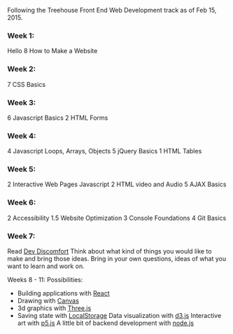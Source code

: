 Following the Treehouse Front End Web Development track as of Feb 15, 2015.

### Week 1:
Hello
8 How to Make a Website

### Week 2:
7 CSS Basics

### Week 3:
6 Javascript Basics
2 HTML Forms

### Week 4:
4 Javascript Loops, Arrays, Objects
5 jQuery Basics
1 HTML Tables

### Week 5:
2 Interactive Web Pages Javascript
2 HTML video and Audio
5 AJAX Basics

### Week 6:
2 Accessibility
1.5 Website Optimization
3 Console Foundations
4 Git Basics

### Week 7:
Read [Dev Discomfort](http://dirtystylus.com/2015/01/21/dev-discomfort/)
Think about what kind of things you would like to make and bring those ideas.
Bring in your own questions, ideas of what you want to learn and work on.

Weeks 8 - 11:
Possibilities:
- Building applications with [React](http://facebook.github.io/react/)
- Drawing with [Canvas](http://diveintohtml5.info/canvas.html)
- 3d graphics with [Three.js](http://threejs.org/)
- Saving state with [LocalStorage](http://diveintohtml5.info/storage.html)
Data visualization with [d3.js](http://d3js.org/)
Interactive art with [p5.js](http://p5js.org/)
A little bit of backend development with [node.js](http://nodejs.org/)
